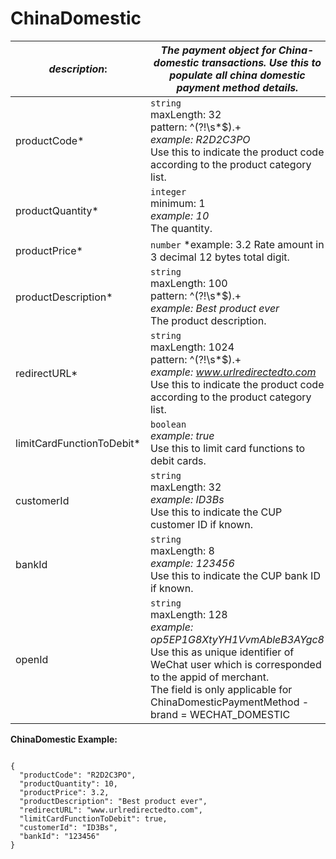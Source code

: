 
# ChinaDomestic

| *description*:   | *The payment object for China-domestic transactions. Use this to populate all china domestic payment method details.*|
|----|----|
| productCode* |    ``` string ```   <br/> maxLength: 32 <br/>  pattern: ^(?!\s*$).+  <br/> *example: R2D2C3PO*  <br/> Use this to indicate the product code according to the product category list.|
| productQuantity* |    ``` integer ```    <br/> minimum: 1  <br/> *example: 10*  <br/> The quantity.|
| productPrice* |    ``` number ```   *example: 3.2 Rate amount in 3 decimal 12 bytes total digit.|
| productDescription*	 |    ``` string ```  <br/> maxLength: 100  <br/> pattern: ^(?!\s*$).+  <br/> *example: Best product ever*  <br/> The product description.|
| redirectURL* |    ``` string ```    <br/> maxLength: 1024  <br/> pattern: ^(?!\s*$).+  <br/> *example: www.urlredirectedto.com*  <br/> Use this to indicate the product code according to the product category list.|
| limitCardFunctionToDebit*	 |    ``` boolean ```  <br/>   *example: true*  <br/> Use this to limit card functions to debit cards.|
| customerId |    ``` string ```  <br/> maxLength: 32  <br/> *example: ID3Bs*   <br/> Use this to indicate the CUP customer ID if known.|
| bankId |    ``` string ```    <br/> maxLength: 8  <br/> *example: 123456*  <br/> Use this to indicate the CUP bank ID if known.|
| openId |    ``` string ```    <br/> maxLength: 128  <br/> *example: op5EP1G8XtyYH1VvmAbleB3AYgc8*  <br/> Use this as unique identifier of WeChat user which is corresponded to the appid of merchant.  <br/> The field is only applicable for ChinaDomesticPaymentMethod - brand = WECHAT_DOMESTIC|

**ChinaDomestic Example:**

```{r}

{
  "productCode": "R2D2C3PO",
  "productQuantity": 10,
  "productPrice": 3.2,
  "productDescription": "Best product ever",
  "redirectURL": "www.urlredirectedto.com",
  "limitCardFunctionToDebit": true,
  "customerId": "ID3Bs",
  "bankId": "123456"
}
```





